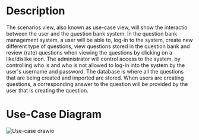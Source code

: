 # Description

The scenarios view, also known as use-case view, will show the interactio between the user and the question bank system. In the question bank management system, a user will be able to, log-in to the system, create new different type of questions, view questions stored in the question bank and review (rate) questions when viewing the questions by clicking on a like/dislike icon. The administrator will control access to the system, by controlling who is and who is not allowed to log-in into the system by the user's username and password. The database is where all the questions that are being created and imported are stored. When users are creating questions, a corresponding answer to the question will be provided by the user that is creating the question.

# Use-Case Diagram

![Use-case drawio](https://user-images.githubusercontent.com/72755358/169644540-bfff860f-1677-4f92-8487-5d9581215238.png)
